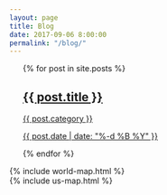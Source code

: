 ```yaml
---
layout: page
title: Blog
date: 2017-09-06 8:00:00
permalink: "/blog/"
---
```


<ul class="post-list">
    {% for post in site.posts %}
    <a class="post-link" href="{{ post.url | prepend: site.baseurl }}">
        <div class="post-block" style="background-image: url(/assets/img/travel/{{ post.thumbnail }})">
            <h2>{{ post.title }}</h2>
            <p>{{ post.category }}</p>
            <p>{{ post.date | date: "%-d %B %Y" }}</p>
        </div>
    </a>
    {% endfor %}
</ul>

<div class="world-map">
    {% include world-map.html %}
</div>

<div class="world-map">
    {% include us-map.html %}
</div>